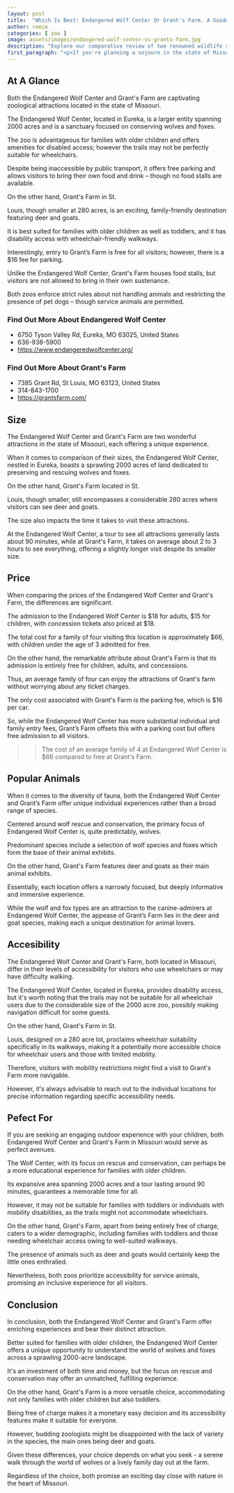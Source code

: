 ```yaml
---
layout: post
title:  "Which Is Best: Endangered Wolf Center Or Grant's Farm. A Guide To Which Is The Best Zoo In Missouri, USA"
author: reece
categories: [ zoo ]
image: assets/images/endangered-wolf-center-vs-grants-farm.jpg
description: "Explore our comparative review of two renowned wildlife sanctuaries, the Endangered Wolf Center and Grant's Farm. Discover the unique initiatives, attractions, conservation efforts, and educational programs offered by each, aiding in making an informed choice for your next family excursion."
first_paragraph: "<p>If you're planning a sojourn in the state of Missouri and wish to admire its diverse wildlife, the Endangered Wolf Center and Grant's Farm must surely be on your itinerary.</p><p>The Endangered Wolf Center, situated in Eureka, is famed for its exemplary work in Wolf rescue and conservation over a sprawling 2000-acre landscape.</p><p>Although not very accessible for wheelchairs, this large zoo is a magnet for families with older children.</p><p>Just be sure to plan for a 90 minute tour and pack your own refreshments.</p><p>Contrastingly, with its wheelchair-friendly walkways, Grant’s Farm in St Louis is a popular choice for families with both toddlers and older kids, offering visitors close encounters with Deer and Goats completely free of charge.</p><p>Bear in mind, though, that you'll need to set aside 2-3 hours to fully experience its attractions.</p><p>We will delve deeper into the unique features of these two remarkable zoos, providing you with a detailed comparison to aid your decision between the two.</p>"
---
```


<div class="overview" markdown="1"> 

## At A Glance 

Both the Endangered Wolf Center and Grant's Farm are captivating zoological attractions located in the state of Missouri. 

The Endangered Wolf Center, located in Eureka, is a larger entity spanning 2000 acres and is a sanctuary focused on conserving wolves and foxes. 

The zoo is advantageous for families with older children and offers amenities for disabled access; however the trails may not be perfectly suitable for wheelchairs. 

Despite being inaccessible by public transport, it offers free parking and allows visitors to bring their own food and drink – though no food stalls are available.

On the other hand, Grant's Farm in St. 

Louis, though smaller at 280 acres, is an exciting, family-friendly destination featuring deer and goats. 

It is best suited for families with older children as well as toddlers, and it has disability access with wheelchair-friendly walkways. 

Interestingly, entry to Grant’s Farm is free for all visitors; however, there is a $16 fee for parking. 

Unlike the Endangered Wolf Center, Grant's Farm houses food stalls, but visitors are not allowed to bring in their own sustenance. 

Both zoos enforce strict rules about not handling animals and restricting the presence of pet dogs – though service animals are permitted.

<div class="find-out-more" markdown="1">

### Find Out More About Endangered Wolf Center

- 6750 Tyson Valley Rd, Eureka, MO 63025, United States
- 636-938-5900
- https://www.endangeredwolfcenter.org/


</div>



<div class="find-out-more" markdown="1">

### Find Out More About Grant's Farm

- 7385 Grant Rd, St Louis, MO 63123, United States
- 314-843-1700
- https://grantsfarm.com/


</div>

</div>
    
    

## Size 

The Endangered Wolf Center and Grant's Farm are two wonderful attractions in the state of Missouri, each offering a unique experience. 

When it comes to comparison of their sizes, the Endangered Wolf Center, nestled in Eureka, boasts a sprawling 2000 acres of land dedicated to preserving and rescuing wolves and foxes. 

On the other hand, Grant's Farm located in St. 

Louis, though smaller, still encompasses a considerable 280 acres where visitors can see deer and goats. 

The size also impacts the time it takes to visit these attractions. 

At the Endangered Wolf Center, a tour to see all attractions generally lasts about 90 minutes, while at Grant's Farm, it takes on average about 2 to 3 hours to see everything, offering a slightly longer visit despite its smaller size.

## Price 

When comparing the prices of the Endangered Wolf Center and Grant's Farm, the differences are significant. 

The admission to the Endangered Wolf Center is $18 for adults, $15 for children, with concession tickets also priced at $18. 

The total cost for a family of four visiting this location is approximately $66, with children under the age of 3 admitted for free. 

On the other hand, the remarkable attribute about Grant's Farm is that its admission is entirely free for children, adults, and concessions. 

Thus, an average family of four can enjoy the attractions of Grant's farm without worrying about any ticket charges. 

The only cost associated with Grant's Farm is the parking fee, which is $16 per car. 

So, while the Endangered Wolf Center has more substantial individual and family entry fees, Grant’s Farm offsets this with a parking cost but offers free admission to all visitors.

>> The cost of an average family of 4 at Endangered Wolf Center is $66 compared to free at Grant's Farm.



## Popular Animals 

When it comes to the diversity of fauna, both the Endangered Wolf Center and Grant’s Farm offer unique individual experiences rather than a broad range of species. 

Centered around wolf rescue and conservation, the primary focus of Endangered Wolf Center is, quite predictably, wolves. 

Predominant species include a selection of wolf species and foxes which form the base of their animal exhibits. 

On the other hand, Grant's Farm features deer and goats as their main animal exhibits. 

Essentially, each location offers a narrowly focused, but deeply informative and immersive experience. 

While the wolf and fox types are an attraction to the canine-admirers at Endangered Wolf Center, the appease of Grant’s Farm lies in the deer and goat species, making each a unique destination for animal lovers.

## Accesibility 

The Endangered Wolf Center and Grant's Farm, both located in Missouri, differ in their levels of accessibility for visitors who use wheelchairs or may have difficulty walking. 

The Endangered Wolf Center, located in Eureka, provides disability access, but it's worth noting that the trails may not be suitable for all wheelchair users due to the considerable size of the 2000 acre zoo, possibly making navigation difficult for some guests. 

On the other hand, Grant's Farm in St. 

Louis, designed on a 280 acre lot, proclaims wheelchair suitability specifically in its walkways, making it a potentially more accessible choice for wheelchair users and those with limited mobility. 

Therefore, visitors with mobility restrictions might find a visit to Grant's Farm more navigable. 

However, it's always advisable to reach out to the individual locations for precise information regarding specific accessibility needs.

## Pefect For 

If you are seeking an engaging outdoor experience with your children, both Endangered Wolf Center and Grant's Farm in Missouri would serve as perfect avenues. 

The Wolf Center, with its focus on rescue and conservation, can perhaps be a more educational experience for families with older children. 

Its expansive area spanning 2000 acres and a tour lasting around 90 minutes, guarantees a memorable time for all. 

However, it may not be suitable for families with toddlers or individuals with mobility disabilities, as the trails might not accommodate wheelchairs. 

On the other hand, Grant's Farm, apart from being entirely free of charge, caters to a wider demographic, including families with toddlers and those needing wheelchair access owing to well-suited walkways. 

The presence of animals such as deer and goats would certainly keep the little ones enthralled. 

Nevertheless, both zoos prioritize accessibility for service animals, promising an inclusive experience for all visitors.

## Conclusion 

In conclusion, both the Endangered Wolf Center and Grant's Farm offer enriching experiences and bear their distinct attraction. 

Better suited for families with older children, the Endangered Wolf Center offers a unique opportunity to understand the world of wolves and foxes across a sprawling 2000-acre landscape. 

It's an investment of both time and money, but the focus on rescue and conservation may offer an unmatched, fulfilling experience. 



On the other hand, Grant's Farm is a more versatile choice, accommodating not only families with older children but also toddlers. 

Being free of charge makes it a monetary easy decision and its accessibility features make it suitable for everyone. 

However, budding zoologists might be disappointed with the lack of variety in the species, the main ones being deer and goats. 



Given these differences, your choice depends on what you seek - a serene walk through the world of wolves or a lively family day out at the farm. 

Regardless of the choice, both promise an exciting day close with nature in the heart of Missouri.